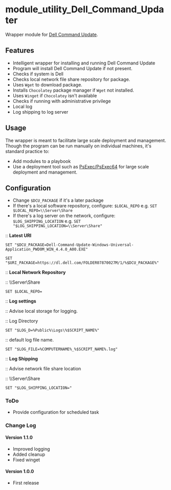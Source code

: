 # module_utility_Dell_Command_Updater

Wrapper module for [Dell Command Update](https://www.dell.com/support/kbdoc/en-us/000177325/dell-command-update).

## Features

- Intelligent wrapper for installing and running Dell Command Update
- Program will install Dell Command Update if not present.
- Checks if system is Dell
- Checks local network file share repository for package.
- Uses `Wget` to download package.
- Installs `Chocolatey` package manager if `Wget` not installed.
- Uses `Winget` if `Chocolatey` isn't available
- Checks if running with administrative privilege
- Local log
- Log shipping to log server

## Usage

The wrapper is meant to facilitate large scale deployment and management.
Though the program can be run manually on individual machines, it's standard practice to:

- Add modules to a playbook
- Use a deployment tool such as [PsExec/PsExec64](https://docs.microsoft.com/en-us/sysinternals/downloads/psexec) for large scale deployment and management. 

## Configuration

- Change `$DCU_PACKAGE` if it's a later package 
- If there's a local software repository, configure: `$LOCAL_REPO` e.g. `SET $LOCAL_REPO=\\Server\Share`
- If there's a log server on the network, configure: `$LOG_SHIPPING_LOCATION` e.g. `SET "$LOG_SHIPPING_LOCATION=\\Server\Share"`


::	**Latest URI**

`SET "$DCU_PACKAGE=Dell-Command-Update-Windows-Universal-Application_PWD0M_WIN_4.4.0_A00.EXE"`

`SET "$URI_PACKAGE=https://dl.dell.com/FOLDER07870027M/1/%$DCU_PACKAGE%"`

:: **Local Network Repository**

::	\\\Server\Share

`SET $LOCAL_REPO=`

:: **Log settings**

::	Advise local storage for logging.

::	Log Directory

`SET "$LOG_D=%Public%\Logs\%$SCRIPT_NAME%"`

::	default log file name.

`SET "$LOG_FILE=%COMPUTERNAME%_%$SCRIPT_NAME%.log"`

:: **Log Shipping**

::	Advise network file share location

::	\\\Server\Share

`SET "$LOG_SHIPPING_LOCATION="`


### ToDo

- Provide configuration for scheduled task


### Change Log

#### Version 1.1.0

- Improved logging
- Added cleanup
- Fixed winget



#### Version 1.0.0

- First release

